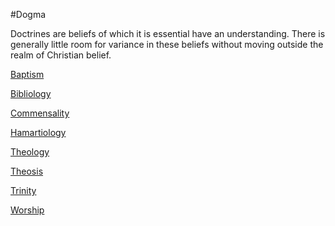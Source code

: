 #Dogma

Doctrines are beliefs of which it is essential have an understanding.  There is generally little room for variance in these beliefs without moving outside the realm of Christian belief.

[Baptism](Baptism)

[Bibliology](Bibliology)

[Commensality](Commensality)

[Hamartiology](Hamartiology)

[Theology](Theology)

[Theosis](Theosis)

[Trinity](Trinity)

[Worship](Worship)
